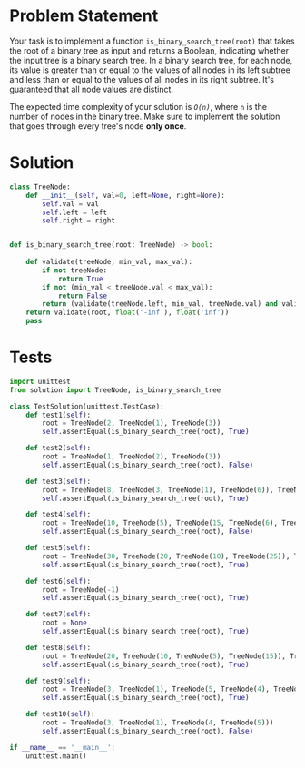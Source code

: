# Problem Statement
Your task is to implement a function `is_binary_search_tree(root)` that takes the root of a binary tree as input and returns a Boolean, indicating whether the input tree is a binary search tree. In a binary search tree, for each node, its value is greater than or equal to the values of all nodes in its left subtree and less than or equal to the values of all nodes in its right subtree. It's guaranteed that all node values are distinct.

The expected time complexity of your solution is _`O(n)`_, where `n` is the number of nodes in the binary tree. Make sure to implement the solution that goes through every tree's node **only once**.

# Solution
```python
class TreeNode:
    def __init__(self, val=0, left=None, right=None):
        self.val = val
        self.left = left
        self.right = right


def is_binary_search_tree(root: TreeNode) -> bool:
    
    def validate(treeNode, min_val, max_val):
        if not treeNode:
            return True
        if not (min_val < treeNode.val < max_val):
            return False
        return (validate(treeNode.left, min_val, treeNode.val) and validate(treeNode.right, treeNode.val, max_val))
    return validate(root, float('-inf'), float('inf'))
    pass
```

# Tests
```python
import unittest
from solution import TreeNode, is_binary_search_tree

class TestSolution(unittest.TestCase):
    def test1(self):
        root = TreeNode(2, TreeNode(1), TreeNode(3))
        self.assertEqual(is_binary_search_tree(root), True)

    def test2(self):
        root = TreeNode(1, TreeNode(2), TreeNode(3))
        self.assertEqual(is_binary_search_tree(root), False)

    def test3(self):
        root = TreeNode(8, TreeNode(3, TreeNode(1), TreeNode(6)), TreeNode(10, None, TreeNode(14)))
        self.assertEqual(is_binary_search_tree(root), True)

    def test4(self):
        root = TreeNode(10, TreeNode(5), TreeNode(15, TreeNode(6), TreeNode(20)))
        self.assertEqual(is_binary_search_tree(root), False)

    def test5(self):
        root = TreeNode(30, TreeNode(20, TreeNode(10), TreeNode(25)), TreeNode(40))
        self.assertEqual(is_binary_search_tree(root), True)

    def test6(self):
        root = TreeNode(-1)
        self.assertEqual(is_binary_search_tree(root), True)

    def test7(self):
        root = None
        self.assertEqual(is_binary_search_tree(root), True)

    def test8(self):
        root = TreeNode(20, TreeNode(10, TreeNode(5), TreeNode(15)), TreeNode(30))
        self.assertEqual(is_binary_search_tree(root), True)

    def test9(self):
        root = TreeNode(3, TreeNode(1), TreeNode(5, TreeNode(4), TreeNode(6)))
        self.assertEqual(is_binary_search_tree(root), True)

    def test10(self):
        root = TreeNode(3, TreeNode(1), TreeNode(4, TreeNode(5)))
        self.assertEqual(is_binary_search_tree(root), False)

if __name__ == '__main__':
    unittest.main()
```